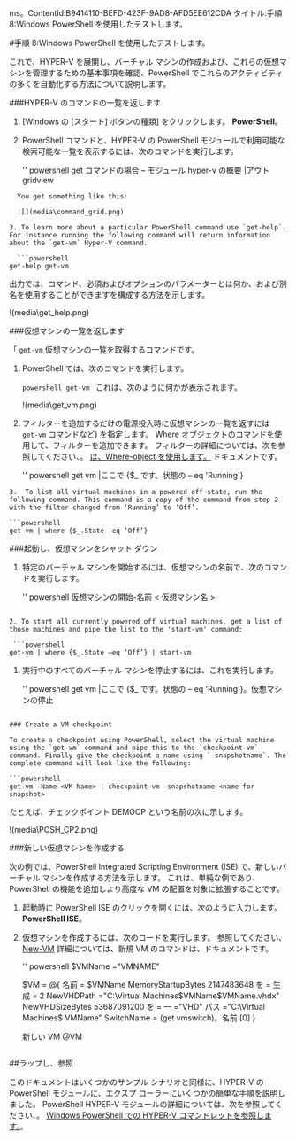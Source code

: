ms。ContentId:B9414110-BEFD-423F-9AD8-AFD5EE612CDA
タイトル:手順 8:Windows PowerShell を使用したテストします。

#手順 8:Windows PowerShell を使用したテストします。

これで、HYPER-V を展開し、バーチャル マシンの作成および、これらの仮想マシンを管理するための基本事項を確認、PowerShell でこれらのアクティビティの多くを自動化する方法について説明します。

###HYPER-V のコマンドの一覧を返します

1.  [Windows の [スタート] ボタンの種類] をクリックします。 **PowerShell**。
2.  PowerShell コマンドと、HYPER-V の PowerShell モジュールで利用可能な検索可能な一覧を表示するには、次のコマンドを実行します。
    
    '' powershell
    get コマンドの場合 – モジュール hyper-v の概要 |アウト gridview


```
  You get something like this:

  ![](media\command_grid.png)

3. To learn more about a particular PowerShell command use `get-help`. For instance running the following command will return information about the `get-vm` Hyper-V command.

  ```powershell
get-help get-vm

```

 出力では、コマンド、必須およびオプションのパラメーターとは何か、および別名を使用することができますを構成する方法を示します。

!(media\get_help.png)

###仮想マシンの一覧を返します

「 `get-vm` 仮想マシンの一覧を取得するコマンドです。

1.  PowerShell では、次のコマンドを実行します。
    
    `powershell
    get-vm
    `
    これは、次のように何かが表示されます。
    
    !(media\get_vm.png)
2.  フィルターを追加するだけの電源投入時に仮想マシンの一覧を返すには `get-vm` コマンドなど) を指定します。
    Where オブジェクトのコマンドを使用して、フィルターを追加できます。
    フィルターの詳細については、次を参照してください、。 [は、Where-object を使用します。](https://technet.microsoft.com/en-us/library/ee177028.aspx) ドキュメントです。
    
    '' powershell
    get vm |ここで {$_ です。状態の – eq 'Running'}


 ```
3.  To list all virtual machines in a powered off state, run the following command. This command is a copy of the command from step 2 with the filter changed from ‘Running’ to ‘Off’.

 ```powershell
 get-vm | where {$_.State –eq ‘Off’}

 ```


###起動し、仮想マシンをシャット ダウン

1.  特定のバーチャル マシンを開始するには、仮想マシンの名前で、次のコマンドを実行します。
    
    '' powershell
    仮想マシンの開始-名前 < 仮想マシン名 >


 ```

2. To start all currently powered off virtual machines, get a list of those machines and pipe the list to the 'start-vm' command:

  ```powershell
 get-vm | where {$_.State –eq ‘Off’} | start-vm

 ```

1.  実行中のすべてのバーチャル マシンを停止するには、これを実行します。
    
    '' powershell
    get vm |ここで {$_ です。状態の – eq 'Running'}。仮想マシンの停止


 ```

### Create a VM checkpoint

To create a checkpoint using PowerShell, select the virtual machine using the `get-vm` command and pipe this to the `checkpoint-vm` command. Finally give the checkpoint a name using `-snapshotname`. The complete command will look like the following:

 ```powershell
 get-vm -Name <VM Name> | checkpoint-vm -snapshotname <name for snapshot>

 ```

たとえば、チェックポイント DEMOCP という名前の次に示します。

!(media\POSH_CP2.png)

###新しい仮想マシンを作成する

次の例では、PowerShell Integrated Scripting Environment (ISE) で、新しいバーチャル マシンを作成する方法を示します。
これは、単純な例であり、PowerShell の機能を追加しより高度な VM の配置を対象に拡張することです。

1.  起動時に PowerShell ISE のクリックを開くには、次のように入力します。 **PowerShell ISE**。
2.  仮想マシンを作成するには、次のコードを実行します。
    参照してください、 [New-VM](https://technet.microsoft.com/en-us/library/hh848537.aspx) 詳細については、新規 VM のコマンドは、ドキュメントです。
    
    '' powershell
    $VMName ="VMNAME"
    
    $VM = @{
    名前 = $VMName
    MemoryStartupBytes 2147483648 を =
    生成 = 2
    NewVHDPath ="C:\Virtual Machines\$VMName\$VMName.vhdx"
    NewVHDSizeBytes 53687091200 を =
    一 ="VHD"
    パス ="C:\Virtual Machines\$ VMName"
    SwitchName = (get vmswitch)。名前 [0]
    }
    
    新しい VM @VM
    ```

##ラップし、参照

このドキュメントはいくつかのサンプル シナリオと同様に、HYPER-V の PowerShell モジュールに、エクスプ ローラーにいくつかの簡単な手順を説明しました。
PowerShell HYPER-V モジュールの詳細については、次を参照してください、。 [Windows PowerShell での HYPER-V コマンドレットを参照します。](https://technet.microsoft.com/%5Clibrary/Hh848559.aspx)。


